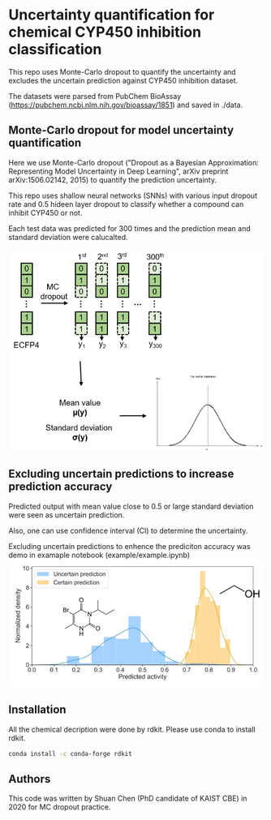 # Uncertainty quantification for chemical CYP450 inhibition classification
This repo uses Monte-Carlo dropout to quantify the uncertainty and excludes the uncertain prediction against CYP450 inhibition dataset.

The datasets were parsed from PubChem BioAssay (https://pubchem.ncbi.nlm.nih.gov/bioassay/1851) and saved in ./data.

## Monte-Carlo dropout for model uncertainty quantification

Here we use Monte-Carlo dropout ("Dropout as a Bayesian Approximation: Representing Model Uncertainty in Deep Learning", arXiv preprint arXiv:1506.02142, 2015) to quantify the prediction uncertainty.

This repo uses shallow neural networks (SNNs) with various input dropout rate and 0.5 hideen layer dropout to classify whether a compound can inhibit CYP450 or not.

Each test data was predicted for 300 times and the prediction mean and standard deviation were calucalted.

<img src="https://github.com/shuan4638/MCdropout-CYP450Classifcation/blob/master/MCdropout.png">

## Excluding uncertain predictions to increase prediction accuracy

Predicted output with mean value close to 0.5 or large standard deviation were seen as uncertain prediction.

Also, one can use confidence interval (CI) to determine the uncertainty.

Excluding uncertain predictions to enhence the prediciton accuracy was demo in examaple notebook (example/example.ipynb)
<img src="https://github.com/shuan4638/MCdropout-CYP450Classifcation/blob/master/UncertainPrediction.png">

## Installation

All the chemical decription were done by rdkit. Please use conda to install rdkit.

```bash
conda install -c conda-forge rdkit
```

## Authors
This code was written by Shuan Chen (PhD candidate of KAIST CBE) in 2020 for MC dropout practice.

